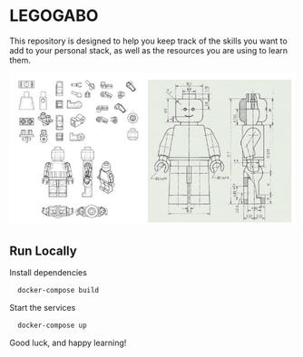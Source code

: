 # LEGOGABO

This repository is designed to help you keep track of the skills you want to add to your personal stack, as well as the
resources you are using to learn them.

![Logo](https://raw.githubusercontent.com/pygabo/legogabo/main/app/media/minifig-plano.jpg)

## Run Locally

Install dependencies

```bash
  docker-compose build 
```

Start the services

```bash
  docker-compose up 
```

Good luck, and happy learning!
